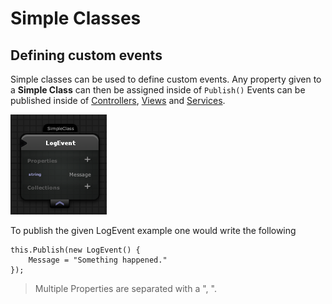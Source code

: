 # Simple Classes

## Defining custom events
Simple classes can be used to define custom events.
Any property given to a **Simple Class** can then be assigned inside of `Publish()`
Events can be published inside of [Controllers](controller), [Views](views) and [Services](services).

![Example of Log Event](images/log_event.png)

To publish the given LogEvent example one would write the following
	
    this.Publish(new LogEvent() {
    	Message = "Something happened."
    });
> Multiple Properties are separated with a ", ".
